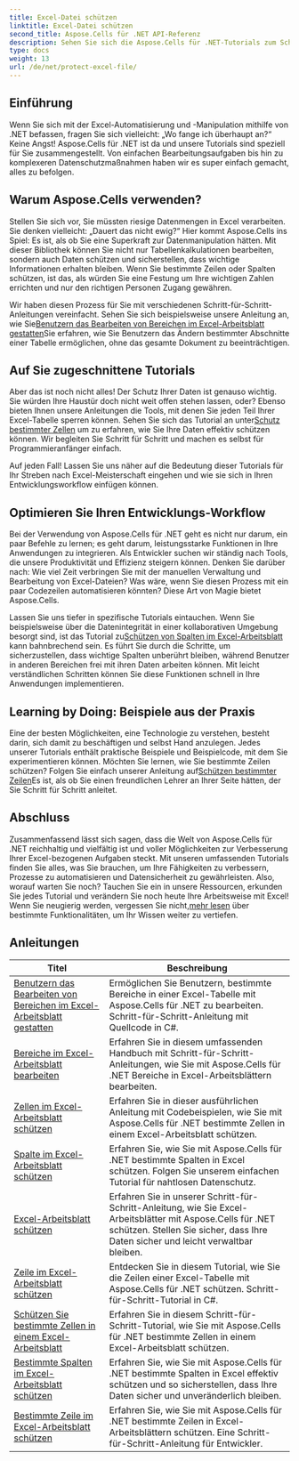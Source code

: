 ```yaml
---
title: Excel-Datei schützen
linktitle: Excel-Datei schützen
second_title: Aspose.Cells für .NET API-Referenz
description: Sehen Sie sich die Aspose.Cells für .NET-Tutorials zum Schutz von Excel-Dateien an. Erfahren Sie, wie Sie Ihre vertraulichen Daten mit C# schützen.
type: docs
weight: 13
url: /de/net/protect-excel-file/
---
```

## Einführung

Wenn Sie sich mit der Excel-Automatisierung und -Manipulation mithilfe von .NET befassen, fragen Sie sich vielleicht: „Wo fange ich überhaupt an?“ Keine Angst! Aspose.Cells für .NET ist da und unsere Tutorials sind speziell für Sie zusammengestellt. Von einfachen Bearbeitungsaufgaben bis hin zu komplexeren Datenschutzmaßnahmen haben wir es super einfach gemacht, alles zu befolgen.

## Warum Aspose.Cells verwenden?

Stellen Sie sich vor, Sie müssten riesige Datenmengen in Excel verarbeiten. Sie denken vielleicht: „Dauert das nicht ewig?“ Hier kommt Aspose.Cells ins Spiel: Es ist, als ob Sie eine Superkraft zur Datenmanipulation hätten. Mit dieser Bibliothek können Sie nicht nur Tabellenkalkulationen bearbeiten, sondern auch Daten schützen und sicherstellen, dass wichtige Informationen erhalten bleiben. Wenn Sie bestimmte Zeilen oder Spalten schützen, ist das, als würden Sie eine Festung um Ihre wichtigen Zahlen errichten und nur den richtigen Personen Zugang gewähren. 

Wir haben diesen Prozess für Sie mit verschiedenen Schritt-für-Schritt-Anleitungen vereinfacht. Sehen Sie sich beispielsweise unsere Anleitung an, wie Sie[Benutzern das Bearbeiten von Bereichen im Excel-Arbeitsblatt gestatten](./allow-user-to-edit-ranges-in-excel-worksheet/)Sie erfahren, wie Sie Benutzern das Ändern bestimmter Abschnitte einer Tabelle ermöglichen, ohne das gesamte Dokument zu beeinträchtigen. 

## Auf Sie zugeschnittene Tutorials

 Aber das ist noch nicht alles! Der Schutz Ihrer Daten ist genauso wichtig. Sie würden Ihre Haustür doch nicht weit offen stehen lassen, oder? Ebenso bieten Ihnen unsere Anleitungen die Tools, mit denen Sie jeden Teil Ihrer Excel-Tabelle sperren können. Sehen Sie sich das Tutorial an unter[Schutz bestimmter Zellen](./protect-specific-cells-in-a-excel-worksheet/) um zu erfahren, wie Sie Ihre Daten effektiv schützen können. Wir begleiten Sie Schritt für Schritt und machen es selbst für Programmieranfänger einfach.

Auf jeden Fall! Lassen Sie uns näher auf die Bedeutung dieser Tutorials für Ihr Streben nach Excel-Meisterschaft eingehen und wie sie sich in Ihren Entwicklungsworkflow einfügen können.

## Optimieren Sie Ihren Entwicklungs-Workflow 

Bei der Verwendung von Aspose.Cells für .NET geht es nicht nur darum, ein paar Befehle zu lernen; es geht darum, leistungsstarke Funktionen in Ihre Anwendungen zu integrieren. Als Entwickler suchen wir ständig nach Tools, die unsere Produktivität und Effizienz steigern können. Denken Sie darüber nach: Wie viel Zeit verbringen Sie mit der manuellen Verwaltung und Bearbeitung von Excel-Dateien? Was wäre, wenn Sie diesen Prozess mit ein paar Codezeilen automatisieren könnten? Diese Art von Magie bietet Aspose.Cells.

 Lassen Sie uns tiefer in spezifische Tutorials eintauchen. Wenn Sie beispielsweise über die Datenintegrität in einer kollaborativen Umgebung besorgt sind, ist das Tutorial zu[Schützen von Spalten im Excel-Arbeitsblatt](./protect-column-in-excel-worksheet/) kann bahnbrechend sein. Es führt Sie durch die Schritte, um sicherzustellen, dass wichtige Spalten unberührt bleiben, während Benutzer in anderen Bereichen frei mit ihren Daten arbeiten können. Mit leicht verständlichen Schritten können Sie diese Funktionen schnell in Ihre Anwendungen implementieren.

## Learning by Doing: Beispiele aus der Praxis 

Eine der besten Möglichkeiten, eine Technologie zu verstehen, besteht darin, sich damit zu beschäftigen und selbst Hand anzulegen. Jedes unserer Tutorials enthält praktische Beispiele und Beispielcode, mit dem Sie experimentieren können. Möchten Sie lernen, wie Sie bestimmte Zeilen schützen? Folgen Sie einfach unserer Anleitung auf[Schützen bestimmter Zeilen](./protect-specific-row-in-excel-worksheet/)Es ist, als ob Sie einen freundlichen Lehrer an Ihrer Seite hätten, der Sie Schritt für Schritt anleitet. 

## Abschluss

 Zusammenfassend lässt sich sagen, dass die Welt von Aspose.Cells für .NET reichhaltig und vielfältig ist und voller Möglichkeiten zur Verbesserung Ihrer Excel-bezogenen Aufgaben steckt. Mit unseren umfassenden Tutorials finden Sie alles, was Sie brauchen, um Ihre Fähigkeiten zu verbessern, Prozesse zu automatisieren und Datensicherheit zu gewährleisten. Also, worauf warten Sie noch? Tauchen Sie ein in unsere Ressourcen, erkunden Sie jedes Tutorial und verändern Sie noch heute Ihre Arbeitsweise mit Excel! Wenn Sie neugierig werden, vergessen Sie nicht,[mehr lesen](./protect-excel-worksheet/) über bestimmte Funktionalitäten, um Ihr Wissen weiter zu vertiefen.



## Anleitungen 
| Titel | Beschreibung |
| --- | --- |
| [Benutzern das Bearbeiten von Bereichen im Excel-Arbeitsblatt gestatten](./allow-user-to-edit-ranges-in-excel-worksheet/) | Ermöglichen Sie Benutzern, bestimmte Bereiche in einer Excel-Tabelle mit Aspose.Cells für .NET zu bearbeiten. Schritt-für-Schritt-Anleitung mit Quellcode in C#. |  
| [Bereiche im Excel-Arbeitsblatt bearbeiten](./edit-ranges-in-excel-worksheet/) | Erfahren Sie in diesem umfassenden Handbuch mit Schritt-für-Schritt-Anleitungen, wie Sie mit Aspose.Cells für .NET Bereiche in Excel-Arbeitsblättern bearbeiten. |  
| [Zellen im Excel-Arbeitsblatt schützen](./protect-cells-in-excel-worksheet/) | Erfahren Sie in dieser ausführlichen Anleitung mit Codebeispielen, wie Sie mit Aspose.Cells für .NET bestimmte Zellen in einem Excel-Arbeitsblatt schützen. |  
| [Spalte im Excel-Arbeitsblatt schützen](./protect-column-in-excel-worksheet/) | Erfahren Sie, wie Sie mit Aspose.Cells für .NET bestimmte Spalten in Excel schützen. Folgen Sie unserem einfachen Tutorial für nahtlosen Datenschutz. |  
| [Excel-Arbeitsblatt schützen](./protect-excel-worksheet/) | Erfahren Sie in unserer Schritt-für-Schritt-Anleitung, wie Sie Excel-Arbeitsblätter mit Aspose.Cells für .NET schützen. Stellen Sie sicher, dass Ihre Daten sicher und leicht verwaltbar bleiben. |  
| [Zeile im Excel-Arbeitsblatt schützen](./protect-row-in-excel-worksheet/) | Entdecken Sie in diesem Tutorial, wie Sie die Zeilen einer Excel-Tabelle mit Aspose.Cells für .NET schützen. Schritt-für-Schritt-Tutorial in C#. |  
| [Schützen Sie bestimmte Zellen in einem Excel-Arbeitsblatt](./protect-specific-cells-in-a-excel-worksheet/) | Erfahren Sie in diesem Schritt-für-Schritt-Tutorial, wie Sie mit Aspose.Cells für .NET bestimmte Zellen in einem Excel-Arbeitsblatt schützen. |  
| [Bestimmte Spalten im Excel-Arbeitsblatt schützen](./protect-specific-column-in-excel-worksheet/) | Erfahren Sie, wie Sie mit Aspose.Cells für .NET bestimmte Spalten in Excel effektiv schützen und so sicherstellen, dass Ihre Daten sicher und unveränderlich bleiben. |  
| [Bestimmte Zeile im Excel-Arbeitsblatt schützen](./protect-specific-row-in-excel-worksheet/) | Erfahren Sie, wie Sie mit Aspose.Cells für .NET bestimmte Zeilen in Excel-Arbeitsblättern schützen. Eine Schritt-für-Schritt-Anleitung für Entwickler. |  